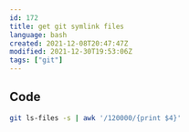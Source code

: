 ```yaml
---
id: 172
title: get git symlink files
language: bash
created: 2021-12-08T20:47:47Z
modified: 2021-12-30T19:53:06Z
tags: ["git"]
---
```


## Code

```bash
git ls-files -s | awk '/120000/{print $4}'
```

<!-- end -->


